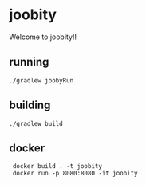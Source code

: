 # joobity

Welcome to joobity!!

## running

    ./gradlew joobyRun

## building

    ./gradlew build

## docker

     docker build . -t joobity
     docker run -p 8080:8080 -it joobity
